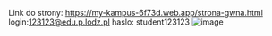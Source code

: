 Link do strony:
https://my-kampus-6f73d.web.app/strona-gwna.html
login:123123@edu.p.lodz.pl
haslo: student123123
![image](https://github.com/VitoBambino/PIO-KCK-Aplikacja-My-Kampus/assets/94796704/26cb20db-0ebf-4a76-a9ad-575003923269)
